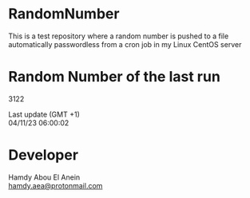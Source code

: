 # RandomNumber    
This is a test repository where a random number is pushed to a file automatically passwordless from a cron job in my Linux CentOS server    
# Random Number of the last run   
3122
      
Last update (GMT +1)    
04/11/23 06:00:02
# Developer    
Hamdy Abou El Anein   
hamdy.aea@protonmail.com
